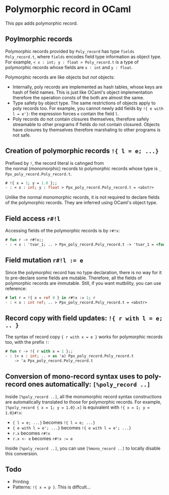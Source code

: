 # Polymorphic record in OCaml

This ppx adds polymorphic record.

## Poylmorphic records

Polymorphic records provided by `Poly_record` has type
`fields Poly_record.t`, where `fields` encodes field type information
as object type. For example, `< x : int; y : float > Poly_record.t`
is a type of polymorphic records whose fields are `x : int` and `y : float`.

Polymorphic records are like objects but *not* objects:

* Internally, poly records are implemented as hash tables, whose keys are hash of field names. This is just like OCaml's object implementation therefore the operation consts of the both are almost the same.
* Type safety by object type. The same restrictions of objects apply to poly records too. For example, you cannot newly add fields by `!{ e with l = e'}`: the expression forces `e` contain the field `l`.
* Poly records do not contain closures themselves, therefore safely streamable to other programs if fields do not contain closured. Objects have closures by themselves therefore marshaling to other programs is not safe.

## Creation of polymorphic records `!{ l = e; ...}`

Prefixed by `!`, the record literal is cahnged from  
the normal (monomorphic) records to polymorphic records
whose type is `_ Ppx_poly_record.Poly_record.t`.

```ocaml
# !{ x = 1; y = 1.0 };;
- : < x : int; y : float > Ppx_poly_record.Poly_record.t = <abstr>
```

Unlike the normal monomorphic records, it is not required to declare
fields of the polymorphic records. They are inferred using OCaml's
object type. 


## Field access `r#!l`

Accessing fields of the polymorphic records is by `r#!x`:

```ocaml
# fun r -> r#!x;;
- : < x : 'tvar_1; .. > Ppx_poly_record.Poly_record.t -> 'tvar_1 = <fun>
```

## Field mutation `r#!l := e`

Since the polymorphic record has no type declaration, there is no way for it 
to pre-declare some fields are mutable. Therefore, all the fields
of polymorphic records are immutable. Still, if you want mutbility,
you can use reference:

```ocaml
# let r = !{ x = ref 0 } in r#!x := 1; r
- : < x : int ref; .. > Ppx_poly_record.Poly_record.t = <abstr>
```

## Record copy with field updates: `!{ r with l = e; .. }`

The syntax of record copy `{ r with x = e }` works for polymorphic records too,
with the prefix `!`:

```ocaml
# fun r -> !{ r with x = 1 };;
- : (< x : int; .. > as 'a) Ppx_poly_record.Poly_record.t 
    -> 'a Ppx_poly_record.Poly_record.t
```

## Conversion of mono-record syntax uses to poly-record ones automatically: `[%poly_record ..]`

Inside `[%poly_record ..]`, all the monomorphic record syntax constructions are automatically translated to those for polymorphic records. For example,
`[%poly_record { x = 1; y = 1.0}.x]` is equivalent with `!{ x = 1; y = 1.0}#!x`:

* `{ l = e; ...}` becomes `!{ l = e; ...}`
* `{ e with l = e'; ...}` becomes `!{ e with l = e'; ...}`
* `r.x` becomes `r#!x`
* `r.x <- e` becomes `r#!x := e`

Inside `[%poly_record ..]`, you can use `[%mono_record ..]` to locally disable this conversion.

## Todo

* Printing
* Patterns: `!{ x = p }`. This is diffcult...
